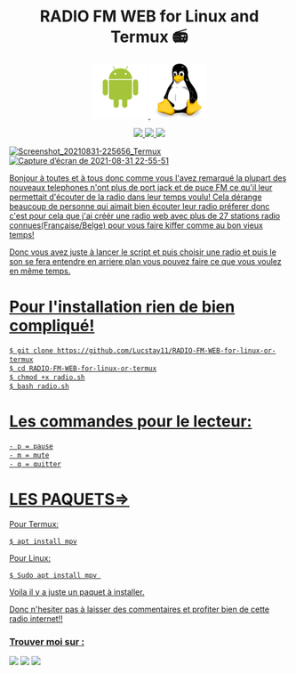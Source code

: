<h1 align="center">RADIO FM WEB for Linux and Termux 📻 </h1>
<p align="center"> <a href="https://developer.android.com" target="_blank" rel="noreferrer"> <img src="https://raw.githubusercontent.com/devicons/devicon/master/icons/android/android-original-wordmark.svg" alt="android" width="100" height="100"/> </a> <a href="https://www.linux.org/" target="_blank" rel="noreferrer"> <img src="https://raw.githubusercontent.com/devicons/devicon/master/icons/linux/linux-original.svg" alt="linux" width="100" height="100"/></p>  
 
<p align="center">
  <img src="https://img.shields.io/badge/Author-Lucstay11-cyan?style=flat-square">
  <img src="https://img.shields.io/badge/Open%20Source-Yes-cyan?style=flat-square">
  <img src="https://img.shields.io/badge/Written%20In-Bash-cyan?style=flat-square">
 </p>

![Screenshot_20210831-225656_Termux](https://user-images.githubusercontent.com/89875785/131580965-e8d66d99-0710-4fd3-b4b9-3c0a3162c5bd.jpg)
![Capture d’écran de 2021-08-31 22-55-51](https://user-images.githubusercontent.com/89875785/131578715-98b45a74-3813-4aa9-8c97-a7f1d5834a42.png)

Bonjour à toutes et à tous donc comme vous l'avez remarqué la plupart des nouveaux telephones n'ont plus de port jack et de puce FM ce qu'il leur permettait d'écouter de la radio dans leur temps voulu! Cela dérange beaucoup de personne qui aimait bien écouter leur radio préferer donc c'est pour cela que j'ai créér une radio web avec plus de 27 stations radio connues(Française/Belge) pour vous faire kiffer comme au bon vieux temps!

Donc vous avez juste à lancer le script et puis choisir une radio et puis le son se fera entendre en arriere plan vous pouvez faire ce que vous voulez en même temps. 

# Pour l'installation rien de bien compliqué!

 ```
 $ git clone https://github.com/Lucstay11/RADIO-FM-WEB-for-linux-or-termux
 $ cd RADIO-FM-WEB-for-linux-or-termux
 $ chmod +x radio.sh
 $ bash radio.sh
 ```
  
 # Les commandes pour le lecteur:
 ```
 - p = pause
 - m = mute
 - q = quitter
 ```
 
# LES PAQUETS=>

Pour Termux:
```
$ apt install mpv
```
Pour Linux:
```
$ Sudo apt install mpv 
```
Voila il y a juste un paquet à installer.

Donc n'hesiter pas à laisser des commentaires et profiter bien de cette radio internet!!

### Trouver moi sur :
<p align="left">
  <a href="https://github.com/Lucstay11" target="_blank"><img src="https://img.shields.io/badge/Github-Lucstay11-green?style=for-the-badge&logo=github"></a>
<a href="" target="_blank"><img src="https://img.shields.io/badge/Telegram-Lucstay11-blue?style=for-the-badge&logo=telegram"></a>
<a href="" target="_blank"><img src="https://img.shields.io/badge/Discord-Lucstay11-mauve?style=for-the-badge&logo=discord"></a>
</p>
